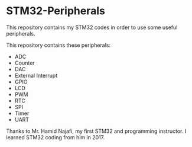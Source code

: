 # STM32-Peripherals
This repository contains my STM32 codes in order to use some useful peripherals. 

This repository contains these peripherals:
 - ADC
 - Counter
 - DAC
 - External Interrupt
 - GPIO
 - LCD
 - PWM
 - RTC
 - SPI
 - Timer
 - UART

Thanks to Mr. Hamid Najafi, my first STM32 and programming instructor.
I learned STM32 coding from him in 2017.
